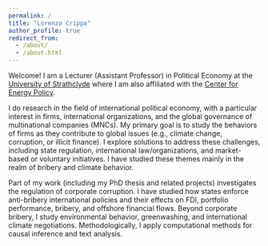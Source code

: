 ```yaml
---
permalink: /
title: "Lorenzo Crippa"
author_profile: true
redirect_from: 
  - /about/
  - /about.html
---
```


Welcome! I am a Lecturer (Assistant Professor) in Political Economy at the [University of Strathclyde](https://www.strath.ac.uk/staff/crippalorenzomr/) where I am also affiliated with the [Center for Energy Policy](https://www.strath.ac.uk/humanities/centreforenergypolicy/).

I do research in the field of international political economy, with a particular interest in firms, international organizations, and the global governance of multinational companies (MNCs). My primary goal is to study the behaviors of firms as they contribute to global issues (e.g., climate change, corruption, or illicit finance). I explore solutions to address these challenges, including state regulation, international law/organizations, and market-based or voluntary initiatives. I have studied these themes mainly in the realm of bribery and climate behavior.

Part of my work (including my PhD thesis and related projects) investigates the regulation of corporate corruption. I have studied how states enforce anti-bribery international policies and their effects on FDI, portfolio performance, bribery, and offshore financial flows. Beyond corporate bribery, I study environmental behavior, greenwashing, and international climate negotiations. Methodologically, I apply computational methods for causal inference and text analysis.